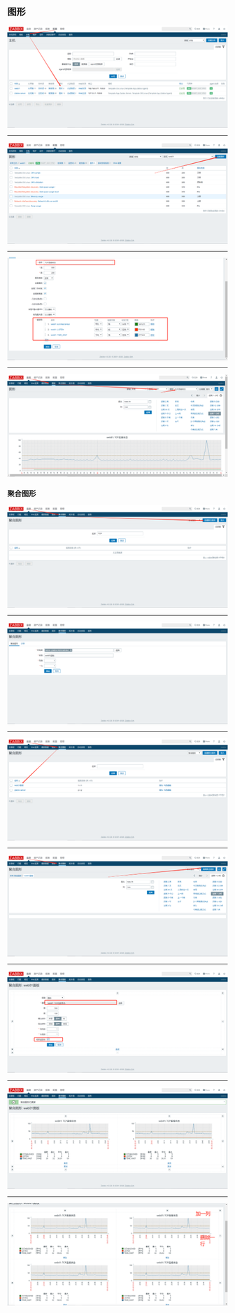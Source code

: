 ## 图形

![](.\img\20.png)

---

![](.\img\21.png)

---

![](.\img\22.png)

---

![](.\img\23.png)

### 聚合图形

![](.\img\24.png)

---

![](.\img\25.png)

---

![](.\img\26.png)

---

![](.\img\27.png)

---

![](.\img\28.png)

---

![](.\img\29.png)

---

![](.\img\30.png)

